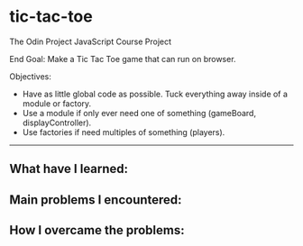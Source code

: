 # tic-tac-toe
The Odin Project JavaScript Course Project

End Goal: 
Make a Tic Tac Toe game that can run on browser.

Objectives:
- Have as little global code as possible. Tuck everything away inside of a module or factory.
- Use a module if only ever need one of something (gameBoard, displayController).
- Use factories if need multiples of something (players).

---

What have I learned:
- 

Main problems I encountered:
- 

How I overcame the problems:
- 